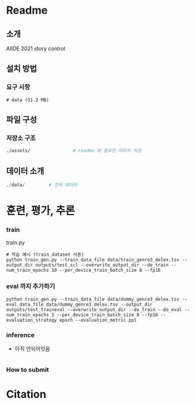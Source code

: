 # Readme

## 소개

AIIDE 2021 story control

## 설치 방법

### 요구 사항

```
# data (51.2 MB)

```

## 파일 구성


### 저장소 구조

```bash
./assets/                # readme 에 필요한 이미지 저장

```

## 데이터 소개

```python
./data/         # 전체 데이터


```

# 훈련, 평가, 추론

### train

train.py 

```
# 학습 예시 (train_dataset 사용)
python train_gen.py --train_data_file data/train_genre3_delex.tsv --output_dir outputs/test_scl --overwrite_output_dir --do_train --num_train_epochs 10 --per_device_train_batch_size 8 --fp16
```

### eval 까지 추가하기 

```
python train_gen.py --train_data_file data/dummy_genre3_delex.tsv --eval_data_file data/dummy_genre3_delex.tsv --output_dir outputs/test_traineval --overwrite_output_dir --do_train --do_eval --num_train_epochs 1 --per_device_train_batch_size 8 --fp16 --evaluation_strategy epoch --evaluation_metric ppl
```

### inference


* 아직 안되어잇음  
```
```

### How to submit


# Citation